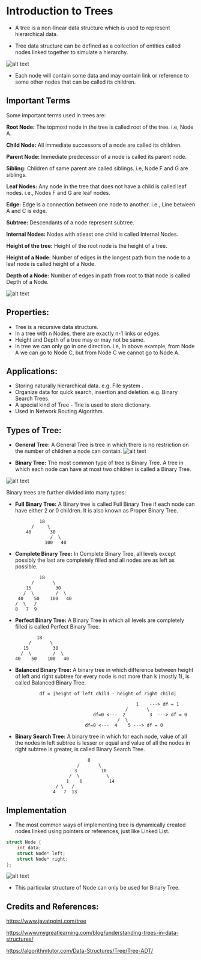 # Introduction to Trees

* A tree is a non-linear data structure which is used to represent hierarchical data.

* Tree data structure can be defined as a collection of entities called nodes linked together to simulate a hierarchy.

![alt text](https://static.javatpoint.com/ds/images/tree.png)

* Each node will contain some data and may contain link or reference to some other nodes that can be called its children.

## Important Terms 

Some important terms used in trees are:

**Root Node:** The topmost node in the tree is called root of the tree. i.e, Node A.

**Child Node:** All immediate successors of a node are called its children.

**Parent Node:** Immediate predecessor of a node is called its parent node.

**Sibling:** Children of same parent are called siblings. i.e, Node F and G are siblings.

**Leaf Nodes:** Any node in the tree that does not have a child is called leaf nodes. i.e., Nodes F and G are leaf nodes.

**Edge:** Edge is a connection between one node to another. i.e., Line between A and C is edge.

**Subtree:** Descendants of a node represent subtree.

**Internal Nodes:** Nodes with atleast one child is called Internal Nodes.

**Height of the tree:** Height of the root node is the height of a tree.

**Height of a Node:** Number of edges in the longest path from the node to a leaf node is called height of a Node.

**Depth of a Node:** Number of edges in path from root to that node is called Depth of a Node. 

![alt text](https://d1m75rqqgidzqn.cloudfront.net/wp-data/2020/10/06115257/image-9.png)

## Properties:

* Tree is a recursive data structure.
* In a tree with n Nodes, there are exactly n-1 links or edges.
* Height and Depth of a tree may or may not be same.
* In tree we can only go in one direction. i.e, In above example, from Node A we can go to Node C, but from Node C we cannot go to Node A.

## Applications:

* Storing naturally hierarchical data. e.g. File system .
* Organize data for quick search, insertion and deletion. e.g. Binary Search Trees.
* A special kind of Tree - Trie is used to store dictionary.
* Used in Network Routing Algorithm.

## Types of Tree:

* **General Tree:** A General Tree is tree in which there is no restriction on the number of children a node can contain.
![alt text](https://static.javatpoint.com/ds/images/types-of-tree1.png)

* **Binary Tree:** The most common type of tree is Binary Tree. A tree in which each node can have at most two children is called a Binary Tree.

![alt text](https://static.javatpoint.com/ds/images/types-of-tree2.png)

Binary trees are further divided into many types:

* **Full Binary Tree:**  A Binary tree is called Full Binary Tree if each node can have either 2 or 0 children. It is also known as Proper Binary Tree.

               18
            /     \  
          40       30  
                   /  \
                 100   40

* **Complete Binary Tree:** In Complete Binary Tree, all levels except possibly the last are completely filled and all nodes are as left as possible.

               18
            /       \  
          15         30  
         /  \        /  \
       40    50    100   40
      /  \   /
      8   7  9 

* **Perfect Binary Tree:** A Binary Tree in which all levels are completely filled is called Perfect Binary Tree.

              18
           /       \  
         15         30  
        /  \        /  \
      40    50    100   40

* **Balanced Binary Tree:** A binary tree in which difference between height of left and right subtree for every node is not more than k (mostly 1), is called Balanced Binary Tree.

               df = |height of left child - height of right child|
	       
	                                               1    ---> df = 1
                                               /       \  
                                   df=0 <---  2         3  ---> df = 0
                                            /  \       
                                df=0 <---  4    5 ---> df = 0  

* **Binary Search Tree:** A binary tree in which for each node, value of all the nodes in left subtree is lesser or equal and value of all the nodes in right subtree is greater, is called Binary Search Tree.

                                 8
                             /       \  
                            3         10  
                          /  \          \
                         1    6          14
			         / \   /
			        4   7  13


## Implementation

* The most common ways of implementing tree is dynamically created nodes linked using pointers or references, just like Linked List.

```cpp 
struct Node {
	int data;
	struct Node* left;
	struct Node* right;
};
```
![alt text](https://static.javatpoint.com/ds/images/tree4.png)

* This particular structure of Node can only be used for Binary Tree.

## Credits and References:

https://www.javatpoint.com/tree

https://www.mygreatlearning.com/blog/understanding-trees-in-data-structures/

https://algorithmtutor.com/Data-Structures/Tree/Tree-ADT/
